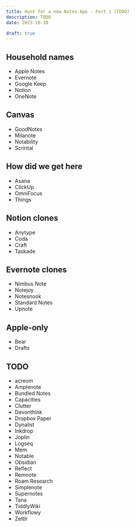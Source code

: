```yaml
---
title: Hunt for a new Notes App - Part 1 (TODO)
description: TODO
date: 2023-10-30

draft: true
---
```


<!-- more -->

## Household names

- Apple Notes
- Evernote
- Google Keep
- Notion
- OneNote

## Canvas

- GoodNotes
- Milanote
- Notability
- Scrintal

## How did we get here

- Asana
- ClickUp
- OmniFocus
- Things

## Notion clones

- Anytype
- Coda
- Craft
- Taskade

## Evernote clones

- Nimbus Note
- Notejoy
- Notesnook
- Standard Notes
- Upnote

## Apple-only

- Bear
- Drafts

## TODO

- acreom
- Amplenote
- Bundled Notes
- Capacities
- Clutter
- Devonthink
- Dropbox Paper
- Dynalist
- Inkdrop
- Joplin
- Logseq
- Mem
- Notable
- Obsidian
- Reflect
- Remnote
- Roam Research
- Simplenote
- Supernotes
- Tana
- TiddlyWiki
- Workflowy
- Zettlr